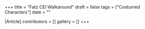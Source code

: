 +++
title = "Fatz CEI Walkaround"
draft = false
tags = ["Costumed Characters"]
date = ""

[Article]
contributors = []
gallery = []
+++